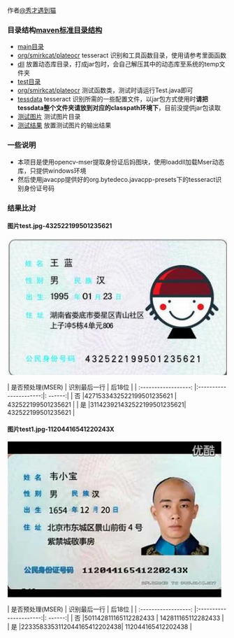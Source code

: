 作者[@秀才遇到猫][1]

### 目录结构[maven标准目录结构][2]
+ [main目录](src/main)
 + [org/smirkcat/plateocr](src/main/java/org/smirkcat/plateocr) tesseract 识别和工具函数目录，使用请参考里面函数
 + [dll](src/main/resources/dll) 放置动态库目录，打成jar包时，会自己解压其中的动态库至系统的temp文件夹
+ [test目录](src/test)
 + [org/smirkcat/plateocr](src/test/java/org/smirkcat/plateocr) 测试函数类，测试时请运行Test.java即可
 + [tessdata](src/test/resources/tessdata) tesseract 识别所需的一些配置文件，以jar包方式使用时**请把tessdata整个文件夹请放到对应的classpath环境下**，目前没提供jar包读取
 + [测试图片](src/test/resources/jpg) 测试图片目录
 + [测试结果](src/test/resources/test-result.txt) 放置测试图片的输出结果
 
### 一些说明
* 本项目是使用opencv-mser提取身份证后妈图块，使用loaddll加载Mser动态库，只提供windows环境
* 然后使用javacpp提供好的org.bytedeco.javacpp-presets下的tesseract识别身份证号码

### 结果比对
#### 图片test.jpg-432522199501235621
![测试图片](src/test/resources/jpg/test.jpg)

| 是否预处理(MSER)     | 识别最后一行           | 后18位  |
| :------------------: |:----------------------:|: ------:|
| 否     |4271533432522199501235621 | 432522199501235621 |
| 是     |311423921432522199501235621|   432522199501235621 |

#### 图片test1.jpg-11204416541220243X
![测试图片](src/test/resources/jpg/test1.jpg)

| 是否预处理(MSER)     | 识别最后一行           | 后18位  |
| :------------------: |:----------------------:|: ------:|
| 否     |501142811165112282433 | 142811165112282433 |
| 是     |2233583353112044165412202438|  112044165412202438 |

[1]: http://weibo.org/smirklijie
[2]: http://maven.apache.org/guides/introduction/introduction-to-the-standard-directory-layout.html